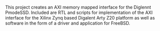 This project creates an AXI memory mapped interface
for the Diglennt PmodeSSD.
Included are RTL and scripts for implementation of the AXI interface for the
Xilinx Zynq based Digalent Arty Z20 platform as well as software in the form
of a driver and application for FreeBSD.

